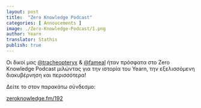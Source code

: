 ```yaml
---
layout: post
title:  "Zero Knowledge Podcast"
categories: [ Annoucements ]
image: ./Zero-Knowledge-Podcast/1.png
author: Yearn
translator: Stathis
publish: true
---
```


Οι δικοί μας [@tracheopteryx](https://twitter.com/tracheopteryx) & [@fameal](https://twitter.com/fameal) ήταν πρόσφατα στο Zero Knowledge Podcast μιλώντας για την ιστορία του Yearn, την εξελισσόμενη διακυβέρνηση και περισσότερα!

Δείτε το στον παρακάτω σύνδεσμο:

[zeroknowledge.fm/192](https://www.zeroknowledge.fm/192)
